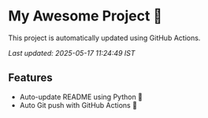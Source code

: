 # My Awesome Project 🚀

This project is automatically updated using GitHub Actions.

_Last updated: 2025-05-17 11:24:49 IST_

## Features
- Auto-update README using Python 🐍
- Auto Git push with GitHub Actions 🤖
